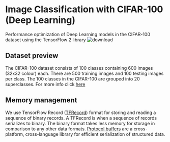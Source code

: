 # Image Classification with CIFAR-100 (Deep Learning)
Performance optimization of Deep Learning models in the CIFAR-100 dataset using the TensorFlow 2 library
![download](https://user-images.githubusercontent.com/50949470/111167989-4eecac00-85aa-11eb-97c8-59d0adf23905.png)
## Dataset preview
The CIFAR-100 dataset consists of 100 classes containing 600 images (32x32 colour) each. There are 500 training images and 100 testing images per class.
The 100 classes in the CIFAR-100 are grouped into 20 superclasses. For more info click [here](https://www.cs.toronto.edu/~kriz/cifar.html)
## Memory management
We use TensorFlow Record ([TFRecord](https://www.tensorflow.org/tutorials/load_data/tfrecord#tftrainexample)) format for storing and reading a sequence of binary records. 
A TFRecord is when a sequence of records serializes to binary. The binary format takes less memory for storage in comparison to any other data formats. 
[Protocol buffers](https://developers.google.com/protocol-buffers/) are a cross-platform, cross-language library for efficient serialization of structured data.
